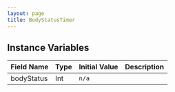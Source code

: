 ```yaml
---
layout: page
title: BodyStatusTimer
---
```


## Instance Variables

| Field Name | Type | Initial Value | Description |
| ------------ | ------ | --------------- | ------------- |
| bodyStatus | Int | `n/a` |  |


